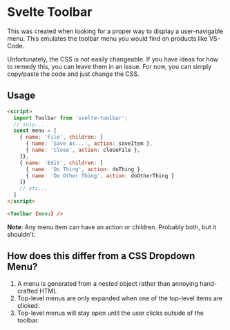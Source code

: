 # Svelte Toolbar

This was created when looking for a proper way to display a user-navigable menu.
This emulates the toolbar menu you would find on products like VS-Code. 

Unfortunately, the CSS is not easily changeable. If you have ideas for how to remedy this, you can leave them in an issue. For now, you can simply copy/paste the code and just change the CSS.

## Usage
```html
<script>
  import Toolbar from 'svelte-toolbar';
  // snip...
  const menu = [
    { name: 'File', children: [
      { name: 'Save As...', action: saveItem },
      { name: 'Close', action: closeFile },
    ]},
    { name: 'Edit', children: [
      { name: 'Do Thing', action: doThing },
      { name: 'Do Other Thing', action: doOtherThing }
    ]}
    // etc...
  ]
</script>

<Toolbar {menu} />
```
**Note**: Any menu item can have an action or children. Probably both, but it shouldn't.

## How does this differ from a CSS Dropdown Menu?
1. A menu is generated from a nested object rather than annoying hand-crafted HTML
2. Top-level menus are only expanded when one of the top-level items are clicked.
3. Top-level menus will stay open until the user clicks outside of the toolbar.

